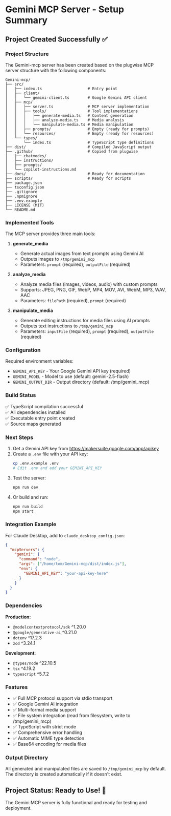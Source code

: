 # Gemini MCP Server - Setup Summary

## Project Created Successfully ✅

### Project Structure

The Gemini-mcp server has been created based on the plugwise MCP server structure with the following components:

```
Gemini-mcp/
├── src/
│   ├── index.ts                    # Entry point
│   ├── client/
│   │   └── gemini-client.ts        # Google Gemini API client
│   ├── mcp/
│   │   ├── server.ts               # MCP server implementation
│   │   ├── tools/                  # Tool implementations
│   │   │   ├── generate-media.ts   # Content generation
│   │   │   ├── analyze-media.ts    # Media analysis
│   │   │   └── manipulate-media.ts # Media manipulation
│   │   ├── prompts/                # Empty (ready for prompts)
│   │   └── resources/              # Empty (ready for resources)
│   └── types/
│       └── index.ts                # TypeScript type definitions
├── dist/                           # Compiled JavaScript output
├── .github/                        # Copied from plugwise
│   ├── chatmodes/
│   ├── instructions/
│   ├── prompts/
│   └── copilot-instructions.md
├── docs/                           # Ready for documentation
├── scripts/                        # Ready for scripts
├── package.json
├── tsconfig.json
├── .gitignore
├── .npmignore
├── .env.example
├── LICENSE (MIT)
└── README.md
```

### Implemented Tools

The MCP server provides three main tools:

1. **generate_media**
   - Generate actual images from text prompts using Gemini AI
   - Outputs images to `/tmp/gemini_mcp`
   - Parameters: `prompt` (required), `outputFile` (required)

2. **analyze_media**
   - Analyze media files (images, videos, audio) with custom prompts
   - Supports: JPEG, PNG, GIF, WebP, MP4, MOV, AVI, WebM, MP3, WAV, AAC
   - Parameters: `filePath` (required), `prompt` (required)

3. **manipulate_media**
   - Generate editing instructions for media files using AI prompts
   - Outputs text instructions to `/tmp/gemini_mcp`
   - Parameters: `inputFile` (required), `prompt` (required), `outputFile` (required)

### Configuration

Required environment variables:
- `GEMINI_API_KEY` - Your Google Gemini API key (required)
- `GEMINI_MODEL` - Model to use (default: gemini-2.5-flash)
- `GEMINI_OUTPUT_DIR` - Output directory (default: /tmp/gemini_mcp)

### Build Status

✅ TypeScript compilation successful  
✅ All dependencies installed  
✅ Executable entry point created  
✅ Source maps generated  

### Next Steps

1. Get a Gemini API key from https://makersuite.google.com/app/apikey
2. Create a `.env` file with your API key:
   ```bash
   cp .env.example .env
   # Edit .env and add your GEMINI_API_KEY
   ```
3. Test the server:
   ```bash
   npm run dev
   ```
4. Or build and run:
   ```bash
   npm run build
   npm start
   ```

### Integration Example

For Claude Desktop, add to `claude_desktop_config.json`:

```json
{
  "mcpServers": {
    "gemini": {
      "command": "node",
      "args": ["/home/tom/Gemini-mcp/dist/index.js"],
      "env": {
        "GEMINI_API_KEY": "your-api-key-here"
      }
    }
  }
}
```

### Dependencies

**Production:**
- `@modelcontextprotocol/sdk` ^1.20.0
- `@google/generative-ai` ^0.21.0
- `dotenv` ^17.2.3
- `zod` ^3.24.1

**Development:**
- `@types/node` ^22.10.5
- `tsx` ^4.19.2
- `typescript` ^5.7.2

### Features

- ✅ Full MCP protocol support via stdio transport
- ✅ Google Gemini AI integration
- ✅ Multi-format media support
- ✅ File system integration (read from filesystem, write to /tmp/gemini_mcp)
- ✅ TypeScript with strict mode
- ✅ Comprehensive error handling
- ✅ Automatic MIME type detection
- ✅ Base64 encoding for media files

### Output Directory

All generated and manipulated files are saved to `/tmp/gemini_mcp` by default. The directory is created automatically if it doesn't exist.

## Project Status: Ready to Use! 🚀

The Gemini MCP server is fully functional and ready for testing and deployment.
